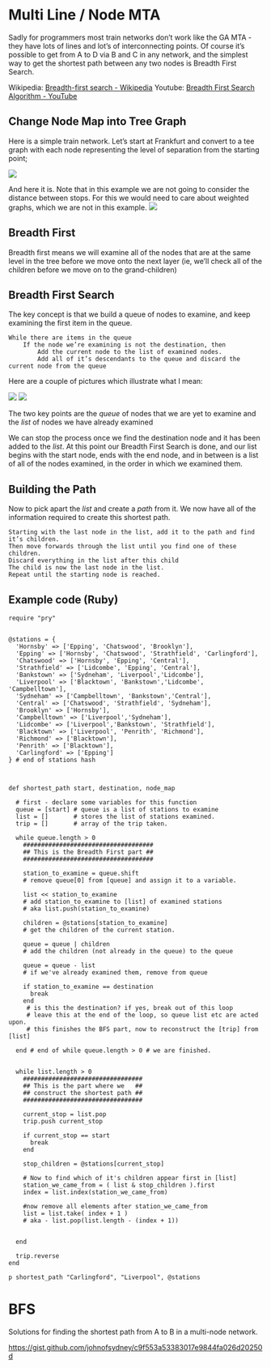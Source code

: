 # Multi Line / Node MTA
Sadly for programmers most train networks don’t work like the GA MTA - they have lots of lines and lot’s of interconnecting points. Of course it’s possible to get from A to D via B and C in any network, and the simplest way to get the shortest path between any two nodes is Breadth First Search.

Wikipedia: [Breadth-first search - Wikipedia](https://en.wikipedia.org/wiki/Breadth-first_search)
Youtube: [Breadth First Search Algorithm - YouTube](https://www.youtube.com/watch?v=QRq6p9s8NVg)

## Change Node Map into Tree Graph
Here is a simple train network. Let’s start at Frankfurt and convert to a tee graph with each node representing the level of separation from the starting point;

![](https://upload.wikimedia.org/wikipedia/commons/thumb/a/ad/MapGermanyGraph.svg/500px-MapGermanyGraph.svg.png)

And here it is. Note that in this example we are not going to consider the distance between stops. For this we would need to care about weighted graphs, which we are not in this example.
![](https://upload.wikimedia.org/wikipedia/commons/thumb/6/63/GermanyBFS.svg/500px-GermanyBFS.svg.png)

## Breadth First
Breadth first means we will examine all of the nodes that are at the same level in the tree before we move onto the next layer (ie, we’ll check all of the children before we move on to the grand-children)

## Breadth First Search
The key concept is that we build a queue of nodes to examine, and keep examining the first item in the queue.
```
While there are items in the queue
	If the node we’re examining is not the destination, then
		Add the current node to the list of examined nodes.
		Add all of it’s descendants to the queue and discard the current node from the queue
```

Here are a couple of pictures which illustrate what I mean:

![](https://upload.wikimedia.org/wikipedia/commons/thumb/3/33/Breadth-first-tree.svg/1200px-Breadth-first-tree.svg.png)
![](http://www.stoimen.com/blog/wp-content/uploads/2012/09/2.-BFS-Wave.png)

The two key points are the *queue* of nodes that we are yet to examine and the *list* of nodes we have already examined

We can stop the process once we find the destination node and it has been added to the *list*. At this point our Breadth First Search is done, and our list begins with the start node, ends with the end node, and in between is a list of all of the nodes examined, in the order in which we examined them.


## Building the Path
Now to pick apart the *list* and create a *path* from it. We now have all of the information required to create this shortest path.

```
Starting with the last node in the list, add it to the path and find it’s children.
Then move forwards through the list until you find one of these children.
Discard everything in the list after this child
The child is now the last node in the list.
Repeat until the starting node is reached.
```


## Example code (Ruby)
```
require "pry"


@stations = {
  'Hornsby' => ['Epping', 'Chatswood', 'Brooklyn'],
  'Epping' => ['Hornsby', 'Chatswood', 'Strathfield', 'Carlingford'],
  'Chatswood' => ['Hornsby', 'Epping', 'Central'],
  'Strathfield' => ['Lidcombe', 'Epping', 'Central'],
  'Bankstown' => ['Sydneham', 'Liverpool','Lidcombe'],
  'Liverpool' => ['Blacktown', 'Bankstown','Lidcombe', 'Campbelltown'],
  'Sydneham' => ['Campbelltown', 'Bankstown','Central'],
  'Central' => ['Chatswood', 'Strathfield', 'Sydneham'],
  'Brooklyn' => ['Hornsby'],
  'Campbelltown' => ['Liverpool','Sydneham'],
  'Lidcombe' => ['Liverpool','Bankstown', 'Strathfield'],
  'Blacktown' => ['Liverpool', 'Penrith', 'Richmond'],
  'Richmond' => ['Blacktown'],
  'Penrith' => ['Blacktown'],
  'Carlingford' => ['Epping']
} # end of stations hash



def shortest_path start, destination, node_map

  # first - declare some variables for this function
  queue = [start] # queue is a list of stations to examine
  list = []       # stores the list of stations examined.
  trip = []       # array of the trip taken.

  while queue.length > 0
    ####################################
    ## This is the Breadth First part ##
    ####################################

    station_to_examine = queue.shift
    # remove queue[0] from [queue] and assign it to a variable.

    list << station_to_examine
    # add station_to_examine to [list] of examined stations
    # aka list.push(station_to_examine)

    children = @stations[station_to_examine]
    # get the children of the current station.

    queue = queue | children
    # add the children (not already in the queue) to the queue

    queue = queue - list
    # if we've already examined them, remove from queue

    if station_to_examine == destination
      break
    end
     # is this the destination? if yes, break out of this loop
     # leave this at the end of the loop, so queue list etc are acted upon.
     # this finishes the BFS part, now to reconstruct the [trip] from [list]

  end # end of while queue.length > 0 # we are finished.


  while list.length > 0
    #################################
    ## This is the part where we   ##
    ## construct the shortest path ##
    #################################

    current_stop = list.pop
    trip.push current_stop

    if current_stop == start
      break
    end

    stop_children = @stations[current_stop]

    # Now to find which of it's children appear first in [list]
    station_we_came_from = ( list & stop_children ).first
    index = list.index(station_we_came_from)

    #now remove all elements after station_we_came_from
    list = list.take( index + 1 )
    # aka - list.pop(list.length - (index + 1))


  end

  trip.reverse
end

p shortest_path "Carlingford", "Liverpool", @stations
```








# BFS

Solutions for finding the shortest path from A to B in a multi-node network.

https://gist.github.com/johnofsydney/c9f553a53383017e9844fa026d20250d
